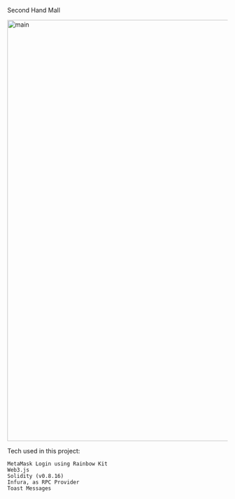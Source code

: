 Second Hand Mall

<img width="960" alt="main" src="https://user-images.githubusercontent.com/54211326/203674943-c860c7f1-473f-4ea3-99dc-bb20ab6d87c1.png">

Tech used in this project:

    MetaMask Login using Rainbow Kit
    Web3.js
    Solidity (v0.8.16)
    Infura, as RPC Provider
    Toast Messages

